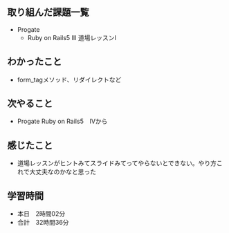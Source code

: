 ## 取り組んだ課題一覧
- Progate
  - Ruby on Rails5 Ⅲ 道場レッスンⅠ
## わかったこと
- form_tagメソッド、リダイレクトなど
## 次やること
- Progate Ruby on Rails5　Ⅳから
## 感じたこと
- 道場レッスンがヒントみてスライドみてってやらないとできない。やり方これで大丈夫なのかなと思った
## 学習時間
- 本日　2時間02分
- 合計　32時間36分
